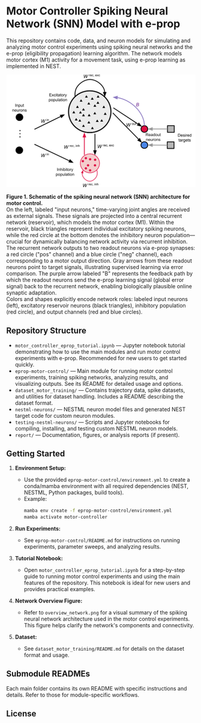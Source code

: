 # Motor Controller Spiking Neural Network (SNN) Model with e-prop

This repository contains code, data, and neuron models for simulating and analyzing motor control experiments using spiking neural networks and the e-prop (eligibility propagation) learning algorithm. The network models motor cortex (M1) activity for a movement task, using e-prop learning as implemented in NEST.

<p align="center">
   <img src="overview_network.png" alt="Motor controller SNN schematic" width="800"/>
</p>

**Figure 1. Schematic of the spiking neural network (SNN) architecture for motor control.**  
On the left, labeled "input neurons," time-varying joint angles are received as external signals. These signals are projected into a central recurrent network (reservoir), which models the motor cortex (M1). Within the reservoir, black triangles represent individual excitatory spiking neurons, while the red circle at the bottom denotes the inhibitory neuron population—crucial for dynamically balancing network activity via recurrent inhibition.  
The recurrent network outputs to two readout neurons via e-prop synapses: a red circle ("pos" channel) and a blue circle ("neg" channel), each corresponding to a motor output direction. Gray arrows from these readout neurons point to target signals, illustrating supervised learning via error comparison. The purple arrow labeled "B" represents the feedback path by which the readout neurons send the e-prop learning signal (global error signal) back to the recurrent network, enabling biologically plausible online synaptic adaptation.  
Colors and shapes explicitly encode network roles: labeled input neurons (left), excitatory reservoir neurons (black triangles), inhibitory population (red circle), and output channels (red and blue circles).

## Repository Structure

* `motor_controller_eprop_tutorial.ipynb` — Jupyter notebook tutorial demonstrating how to use the main modules and run motor control experiments with e-prop. Recommended for new users to get started quickly.
* `eprop-motor-control/` — Main module for running motor control experiments, training spiking networks, analyzing results, and visualizing outputs. See its README for detailed usage and options.
* `dataset_motor_training/` — Contains trajectory data, spike datasets, and utilities for dataset handling. Includes a README describing the dataset format.
* `nestml-neurons/` — NESTML neuron model files and generated NEST target code for custom neuron modules.
* `testing-nestml-neurons/` — Scripts and Jupyter notebooks for compiling, installing, and testing custom NESTML neuron models.
* `report/` — Documentation, figures, or analysis reports (if present).

## Getting Started

1. **Environment Setup:**
   - Use the provided `eprop-motor-control/environment.yml` to create a conda/mamba environment with all required dependencies (NEST, NESTML, Python packages, build tools).
   - Example:
     ```bash
     mamba env create -f eprop-motor-control/environment.yml
     mamba activate motor-controller
     ```

2. **Run Experiments:**
   - See `eprop-motor-control/README.md` for instructions on running experiments, parameter sweeps, and analyzing results.

3. **Tutorial Notebook:**
   - Open `motor_controller_eprop_tutorial.ipynb` for a step-by-step guide to running motor control experiments and using the main features of the repository. This notebook is ideal for new users and provides practical examples.

4. **Network Overview Figure:**
   - Refer to `overview_network.png` for a visual summary of the spiking neural network architecture used in the motor control experiments. This figure helps clarify the network's components and connectivity.

3. **Dataset:**
   - See `dataset_motor_training/README.md` for details on the dataset format and usage.

## Submodule READMEs

Each main folder contains its own README with specific instructions and details. Refer to those for module-specific workflows.

## License
<Specify your license here>
